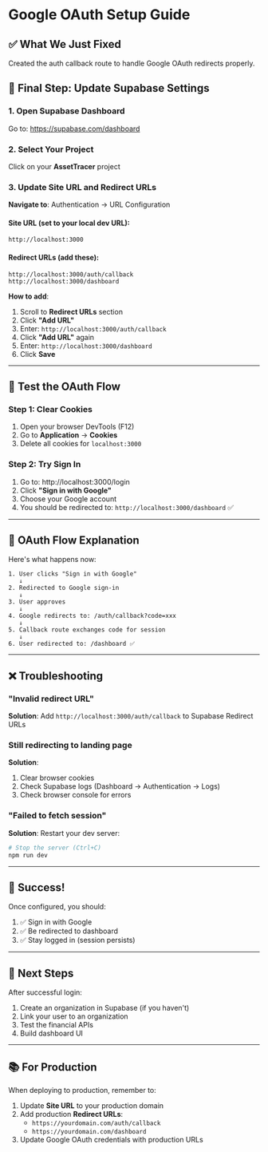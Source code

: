 # Google OAuth Setup Guide

## ✅ What We Just Fixed

Created the auth callback route to handle Google OAuth redirects properly.

## 🔧 Final Step: Update Supabase Settings

### 1. Open Supabase Dashboard
Go to: https://supabase.com/dashboard

### 2. Select Your Project
Click on your **AssetTracer** project

### 3. Update Site URL and Redirect URLs

**Navigate to**: Authentication → URL Configuration

#### **Site URL** (set to your local dev URL):
```
http://localhost:3000
```

#### **Redirect URLs** (add these):
```
http://localhost:3000/auth/callback
http://localhost:3000/dashboard
```

**How to add**:
1. Scroll to **Redirect URLs** section
2. Click **"Add URL"**
3. Enter: `http://localhost:3000/auth/callback`
4. Click **"Add URL"** again
5. Enter: `http://localhost:3000/dashboard`
6. Click **Save**

---

## 🧪 Test the OAuth Flow

### Step 1: Clear Cookies
1. Open your browser DevTools (F12)
2. Go to **Application** → **Cookies**
3. Delete all cookies for `localhost:3000`

### Step 2: Try Sign In
1. Go to: http://localhost:3000/login
2. Click **"Sign in with Google"**
3. Choose your Google account
4. You should be redirected to: `http://localhost:3000/dashboard` ✅

---

## 📝 OAuth Flow Explanation

Here's what happens now:

```
1. User clicks "Sign in with Google"
   ↓
2. Redirected to Google sign-in
   ↓
3. User approves
   ↓
4. Google redirects to: /auth/callback?code=xxx
   ↓
5. Callback route exchanges code for session
   ↓
6. User redirected to: /dashboard ✅
```

---

## ❌ Troubleshooting

### "Invalid redirect URL"
**Solution**: Add `http://localhost:3000/auth/callback` to Supabase Redirect URLs

### Still redirecting to landing page
**Solution**: 
1. Clear browser cookies
2. Check Supabase logs (Dashboard → Authentication → Logs)
3. Check browser console for errors

### "Failed to fetch session"
**Solution**: Restart your dev server:
```bash
# Stop the server (Ctrl+C)
npm run dev
```

---

## 🎉 Success!

Once configured, you should:
1. ✅ Sign in with Google
2. ✅ Be redirected to dashboard
3. ✅ Stay logged in (session persists)

---

## 🚀 Next Steps

After successful login:
1. Create an organization in Supabase (if you haven't)
2. Link your user to an organization
3. Test the financial APIs
4. Build dashboard UI

---

## 📚 For Production

When deploying to production, remember to:
1. Update **Site URL** to your production domain
2. Add production **Redirect URLs**:
   - `https://yourdomain.com/auth/callback`
   - `https://yourdomain.com/dashboard`
3. Update Google OAuth credentials with production URLs

